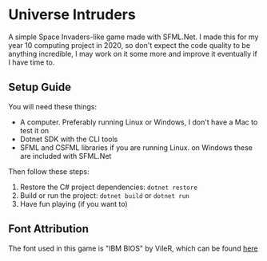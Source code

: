 # Universe Intruders
A simple Space Invaders-like game made with SFML.Net. I made this for my year 10 computing project in 2020, so don't expect the code quality to be anything incredible, I may work on it some more and improve it eventually if I have time to.

## Setup Guide
You will need these things:
- A computer. Preferably running Linux or Windows, I don't have a Mac to test it on 
- Dotnet SDK with the CLI tools
- SFML and CSFML libraries if you are running Linux. on Windows these are included with SFML.Net

Then follow these steps:
1. Restore the C# project dependencies: `dotnet restore`
2. Build or run the project: `dotnet build` or `dotnet run`
3. Have fun playing (if you want to)

## Font Attribution
The font used in this game is "IBM BIOS" by VileR, which can be found [here](https://int10h.org/oldschool-pc-fonts/)
